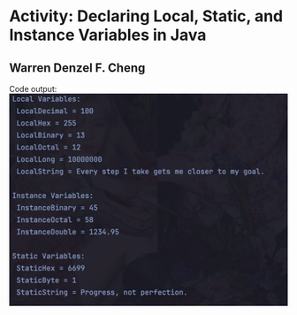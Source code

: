 # Activity: Declaring Local, Static, and Instance Variables in Java

## Warren Denzel F. Cheng

Code output: <br>
![img.png](img.png)